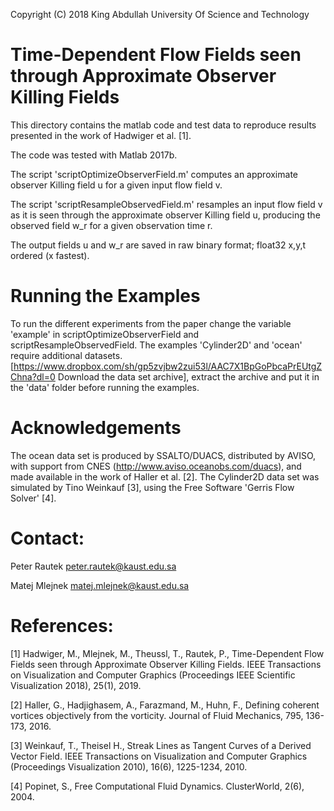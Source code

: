 Copyright (C) 2018 King Abdullah University Of Science and Technology 

# Time-Dependent Flow Fields seen through Approximate Observer Killing Fields

This directory contains the matlab code and test data to reproduce results presented in the work of Hadwiger et al. [1].

The code was tested with Matlab 2017b.

The script 'scriptOptimizeObserverField.m' computes an approximate observer Killing field u for a given input flow field v.

The script 'scriptResampleObservedField.m' resamples an input flow field v as it is seen through the approximate observer Killing field u, producing the observed field w_r for a given observation time r.

The output fields u and w_r are saved in raw binary format; float32 x,y,t ordered (x fastest).

# Running the Examples

To run the different experiments from the paper change the variable 'example' in scriptOptimizeObserverField and scriptResampleObservedField.
The examples 'Cylinder2D' and 'ocean' require additional datasets. [https://www.dropbox.com/sh/gp5zvjbw2zui53l/AAC7X1BpGoPbcaPrEUtgZChna?dl=0 Download the data set archive],
extract the archive and put it in the 'data' folder before running the examples.

# Acknowledgements

The ocean data set is produced by SSALTO/DUACS, distributed by AVISO, with support from CNES (http://www.aviso.oceanobs.com/duacs), and made available in the work of Haller et al. [2].
The Cylinder2D data set was simulated by Tino Weinkauf [3], using the Free Software 'Gerris Flow Solver' [4].

# Contact: 

Peter Rautek peter.rautek@kaust.edu.sa

Matej Mlejnek matej.mlejnek@kaust.edu.sa

# References:

[1] Hadwiger, M., Mlejnek, M.,  Theussl, T., Rautek, P., Time-Dependent Flow Fields seen through Approximate Observer Killing Fields. IEEE Transactions on Visualization and Computer Graphics (Proceedings IEEE Scientific Visualization 2018), 25(1), 2019.

[2] Haller, G., Hadjighasem, A., Farazmand, M., Huhn, F., Defining coherent vortices objectively from the vorticity. Journal of Fluid Mechanics, 795, 136-173, 2016. 

[3] Weinkauf, T., Theisel H., Streak Lines as Tangent Curves of a Derived Vector Field. IEEE Transactions on Visualization and Computer Graphics (Proceedings Visualization 2010), 16(6), 1225-1234, 2010.

[4] Popinet, S., Free Computational Fluid Dynamics. ClusterWorld, 2(6), 2004.